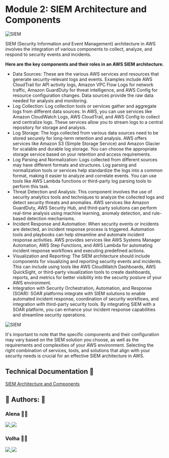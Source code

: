 
# Module 2: SIEM Architecture and Components






![SIEM](https://drive.google.com/uc?export=view&id=1yLRT7nI3qqsHuDdnb-i8KptK6jfDVOIg)






SIEM (Security Information and Event Management) architecture in AWS involves the integration of various components to collect, analyze, and respond to security events and incidents.  

**Here are the key components and their roles in an AWS SIEM architecture.**

- Data Sources: These are the various AWS services and resources that generate security-relevant logs and events. Examples include AWS CloudTrail for API activity logs, Amazon VPC Flow Logs for network traffic, Amazon GuardDuty for threat intelligence, and AWS Config for resource configuration changes. Data sources provide the raw data needed for analysis and monitoring.
- Log Collection: Log collection tools or services gather and aggregate logs from different data sources. In AWS, you can use services like Amazon CloudWatch Logs, AWS CloudTrail, and AWS Config to collect and centralize logs. These services allow you to stream logs to a central repository for storage and analysis.
- Log Storage: The logs collected from various data sources need to be stored securely for long-term retention and analysis. AWS offers services like Amazon S3 (Simple Storage Service) and Amazon Glacier for scalable and durable log storage. You can choose the appropriate storage service based on your retention and access requirements.
- Log Parsing and Normalization: Logs collected from different sources may have different formats and structures. Log parsing and normalization tools or services help standardize the logs into a common format, making it easier to analyze and correlate events. You can use tools like AWS Lambda functions or third-party log parsing tools to perform this task.
- Threat Detection and Analysis: This component involves the use of security analytics tools and techniques to analyze the collected logs and detect security threats and anomalies. AWS services like Amazon GuardDuty, AWS Security Hub, and third-party solutions can perform real-time analysis using machine learning, anomaly detection, and rule-based detection mechanisms.
- Incident Response and Automation: When security events or incidents are detected, an incident response process is triggered. Automation tools and playbooks can help streamline and automate incident response activities. AWS provides services like AWS Systems Manager Automation, AWS Step Functions, and AWS Lambda for automating incident response workflows and executing predefined actions.
- Visualization and Reporting: The SIEM architecture should include components for visualizing and reporting security events and incidents. This can include using tools like AWS CloudWatch Dashboards, AWS QuickSight, or third-party visualization tools to create dashboards, reports, and metrics for better visibility into the security posture of your AWS environment.
- Integration with Security Orchestration, Automation, and Response (SOAR): SOAR platforms integrate with SIEM solutions to enable automated incident response, coordination of security workflows, and integration with third-party security tools. By integrating SIEM with a SOAR platform, you can enhance your incident response capabilities and streamline security operations.

![SIEM](https://drive.google.com/uc?export=view&id=1JJz-dCCwIliXfE2CB0bzIbX-gzYx71jt) 



It's important to note that the specific components and their configuration may vary based on the SIEM solution you choose, as well as the requirements and complexities of your AWS environment. Selecting the right combination of services, tools, and solutions that align with your security needs is crucial for an effective SIEM architecture in AWS.


## Technical Documentation 🤖

[SIEM Architecture and Components](https://docs.google.com/document/d/1zTjHRLag1NCbmbPf59g8oWAgamhB6Tfkbh3LnbbCb2U/edit?usp=drive_link)


## 🔗 Authors: 👐
### Alena 👩‍💻
<p>
  <a href="https://www.linkedin.com/in/alena-puzach-b999801a7/">
    <img src="https://skillicons.dev/icons?i=linkedin" />
  </a>  
    <a href="https://github.com/alenapuzach">
    <img src="https://skillicons.dev/icons?i=github" />
  </a>
</p>

### Volha 👩‍💻
<p>
  <a href="https://www.linkedin.com/in/volha-t-59b7725b/">
    <img src="https://skillicons.dev/icons?i=linkedin" />
  </a>  
    <a href="https://github.com/voliatalatynik">
    <img src="https://skillicons.dev/icons?i=github" />
  </a>
</p>






